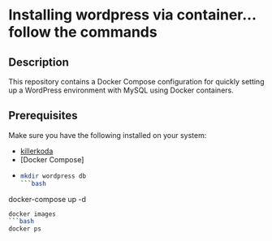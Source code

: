 # Installing wordpress via container... follow the commands

## Description

This repository contains a Docker Compose configuration for quickly setting up a WordPress environment with MySQL using Docker containers.

## Prerequisites
Make sure you have the following installed on your system:

- [killerkoda](https://killercoda.com/)
- [Docker Compose]
- ```bash
  mkdir wordpress db
  ```bash
docker-compose up -d
```bash
docker images
```bash
docker ps
